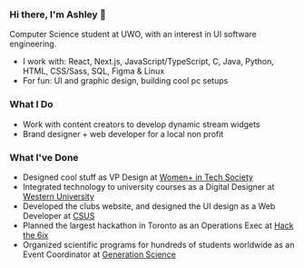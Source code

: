 ### Hi there, I'm Ashley 👋
Computer Science student at UWO, with an interest in UI software engineering.


- I work with: React, Next.js, JavaScript/TypeScript, C, Java, Python, HTML, CSS/Sass, SQL, Figma & Linux
- For fun: UI and graphic design, building cool pc setups
### What I Do
- Work with content creators to develop dynamic stream widgets
- Brand designer + web developer for a local non profit
### What I've Done
- Designed cool stuff as VP Design at [Women+ in Tech Society](https://www.instagram.com/wits.uwo/)
- Integrated technology to university courses as a Digital Designer at [Western University](https://itrc.uwo.ca/)
- Developed the clubs website, and designed the UI design as a Web Developer at [CSUS](https://www.instagram.com/westerncsus/)
- Planned the largest hackathon in Toronto as an Operations Exec at [Hack the 6ix](https://hackthe6ix.com/)
- Organized scientific programs for hundreds of students worldwide as an Event Coordinator at [Generation Science](https://www.instagram.com/gen.sci/)
